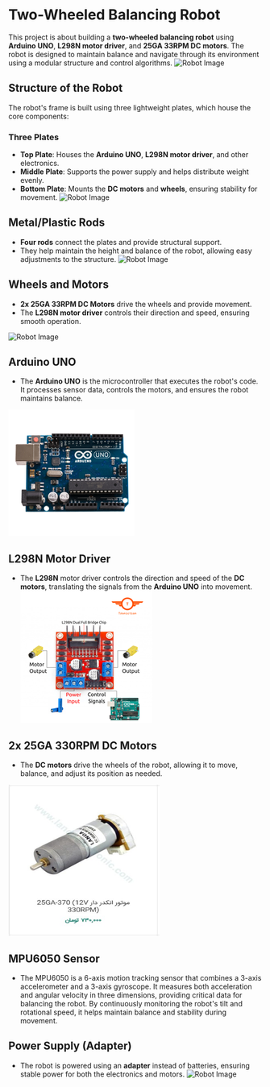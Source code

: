 # Two-Wheeled Balancing Robot

This project is about building a **two-wheeled balancing robot** using **Arduino UNO**, **L298N motor driver**, and **25GA 33RPM DC motors**. The robot is designed to maintain balance and navigate through its environment using a modular structure and control algorithms.
![Robot Image](images/robot.jpg)
## Structure of the Robot

The robot's frame is built using three lightweight plates, which house the core components:

###  **Three Plates**
- **Top Plate**: Houses the **Arduino UNO**, **L298N motor driver**, and other electronics.
- **Middle Plate**: Supports the power supply and helps distribute weight evenly.
- **Bottom Plate**: Mounts the **DC motors** and **wheels**, ensuring stability for movement.
![Robot Image](images/robot.jpg)

##  **Metal/Plastic Rods**
- **Four rods** connect the plates and provide structural support.
- They help maintain the height and balance of the robot, allowing easy adjustments to the structure.
![Robot Image](images/robot.jpg)

##  **Wheels and Motors**
- **2x 25GA 33RPM DC Motors** drive the wheels and provide movement.
- The **L298N motor driver** controls their direction and speed, ensuring smooth operation.

![Robot Image](images/robot.jpg)

## **Arduino UNO**
- The **Arduino UNO** is the microcontroller that executes the robot's code. It processes sensor data, controls the motors, and ensures the robot maintains balance.

![Arduino UNO](images/Arduino_UNO.png)

## **L298N Motor Driver**
- The **L298N** motor driver controls the direction and speed of the **DC motors**, translating the signals from the **Arduino UNO** into movement.
![Motor Driver](images/L298N.png)

## **2x 25GA 330RPM DC Motors**
- The **DC motors** drive the wheels of the robot, allowing it to move, balance, and adjust its position as needed.
<img src="images/photo_۲۰۲۴-۱۲-۲۳_۱۵-۳۸-۲۹.jpg" alt="DC Motors" width="300" height="300">

## MPU6050 Sensor
- The MPU6050 is a 6-axis motion tracking sensor that combines a 3-axis accelerometer and a 3-axis gyroscope. It measures both acceleration and angular velocity in three dimensions, providing critical data for balancing the robot. By continuously monitoring the robot's tilt and rotational speed, it helps maintain balance and stability during movement.

## **Power Supply (Adapter)**
- The robot is powered using an **adapter** instead of batteries, ensuring stable power for both the electronics and motors.
![Robot Image](images/robot.jpg)

